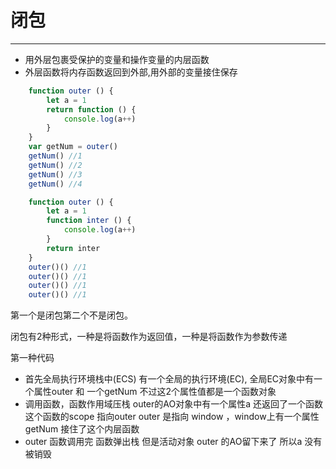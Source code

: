 # 闭包

------

+ 用外层包裹受保护的变量和操作变量的内层函数
+ 外层函数将内存函数返回到外部,用外部的变量接住保存

```js
    function outer () {
        let a = 1
        return function () {
            console.log(a++)
        }
    }
    var getNum = outer()
    getNum() //1
    getNum() //2
    getNum() //3
    getNum() //4
```

```js
    function outer () {
        let a = 1
        function inter () {
            console.log(a++)
        }
        return inter
    }
    outer()() //1
    outer()() //1
    outer()() //1
    outer()() //1
```

第一个是闭包第二个不是闭包。

闭包有2种形式，一种是将函数作为返回值，一种是将函数作为参数传递 

第一种代码

+ 首先全局执行环境栈中(ECS) 有一个全局的执行环境(EC), 全局EC对象中有一个属性outer 和 一个getNum 不过这2个属性值都是一个函数对象
+ 调用函数，函数作用域压栈 outer的AO对象中有一个属性a  还返回了一个函数 这个函数的scope 指向outer  outer 是指向 window ，window上有一个属性getNum 接住了这个内层函数
+ outer 函数调用完 函数弹出栈 但是活动对象 outer 的AO留下来了 所以a 没有被销毁